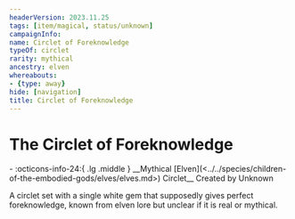 ```yaml
---
headerVersion: 2023.11.25
tags: [item/magical, status/unknown]
campaignInfo:
name: Circlet of Foreknowledge
typeOf: circlet
rarity: mythical
ancestry: elven
whereabouts:
- {type: away}
hide: [navigation]
title: Circlet of Foreknowledge
---
```

# The Circlet of Foreknowledge
<div class="grid cards ext-narrow-margin ext-one-column" markdown>
- :octicons-info-24:{ .lg .middle } __Mythical [Elven](<../../species/children-of-the-embodied-gods/elves/elves.md>) Circlet__  
   Created by Unknown  
</div>


A circlet set with a single white gem that supposedly gives perfect foreknowledge, known from elven lore but unclear if it is real or mythical. 



